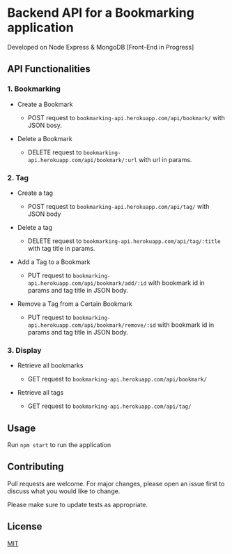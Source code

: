 # Backend API for a Bookmarking application

Developed on Node Express &amp; MongoDB [Front-End in Progress]

## API Functionalities

### 1. Bookmarking

- Create a Bookmark

  - POST request to `bookmarking-api.herokuapp.com/api/bookmark/` with JSON bosy.

- Delete a Bookmark

  - DELETE request to `bookmarking-api.herokuapp.com/api/bookmark/:url` with url in params.

### 2. Tag

- Create a tag

  - POST request to `bookmarking-api.herokuapp.com/api/tag/` with JSON body

- Delete a tag

  - DELETE request to `bookmarking-api.herokuapp.com/api/tag/:title` with tag title in params.

- Add a Tag to a Bookmark

  - PUT request to `bookmarking-api.herokuapp.com/api/bookmark/add/:id` with bookmark id in params and tag title in JSON body.

- Remove a Tag from a Certain Bookmark

  - PUT request to `bookmarking-api.herokuapp.com/api/bookmark/remove/:id` with bookmark id in params and tag title in JSON body.


### 3. Display

- Retrieve all bookmarks

  - GET request to `bookmarking-api.herokuapp.com/api/bookmark/`

- Retrieve all tags

  - GET request to `bookmarking-api.herokuapp.com/api/tag/`

## Usage

Run `npm start` to run the application


## Contributing
Pull requests are welcome. For major changes, please open an issue first to discuss what you would like to change.

Please make sure to update tests as appropriate.

## License
[MIT](https://choosealicense.com/licenses/mit/)
